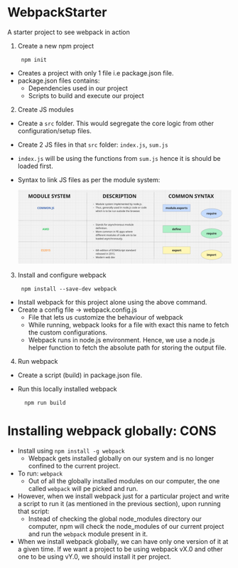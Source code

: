 # WebpackStarter
A starter project to see webpack in action

1. Create a new npm project

        npm init
- Creates a project with only 1 file i.e package.json file.
- package.json files contains:
    - Dependencies used in our project
    - Scripts to build and execute our project

2. Create JS modules

- Create a `src` folder. This would segregate the core logic from other configuration/setup files.
- Create 2 JS files in that `src` folder: `index.js`, `sum.js`
- `index.js` will be using the functions from `sum.js` hence it is should be loaded first.
- Syntax to link JS files as per the module system:

    <img src="./lectureAssests/moduleSystem.png" alt="Module System">

3. Install and configure webpack

        npm install --save-dev webpack

- Install webpack for this project alone using the above command.
- Create a config file -> webpack.config.js 
    - File that lets us customize the behaviour of webpack
    - While running, webpack looks for a file with exact this name to fetch the custom configurations.
    - Webpack runs in node.js environment. Hence, we use a node.js helper function to fetch the absolute path for storing the output file.

4. Run webpack

- Create a script (build) in package.json file.
- Run this locally installed webpack

        npm run build


# Installing webpack globally: CONS

- Install using `npm install -g webpack`
    - Webpack gets installed globally on our system and is no longer confined to the current project.
- To run: `webpack`
    - Out of all the globally installed modules on our computer, the one called `webpack` will pe picked and run.
- However, when we install webpack just for a particular project and write a script to run it (as mentioned in the previous section), upon running that script:
    - Instead of checking the global node_modules directory our computer, npm will check the node_modules of our current project and run the `webpack` module present in it.
- When we install webpack globally, we can have only one version of it at a given time. If we want a project to be using webpack vX.0 and other one to be using vY.0, we should install it per project.
